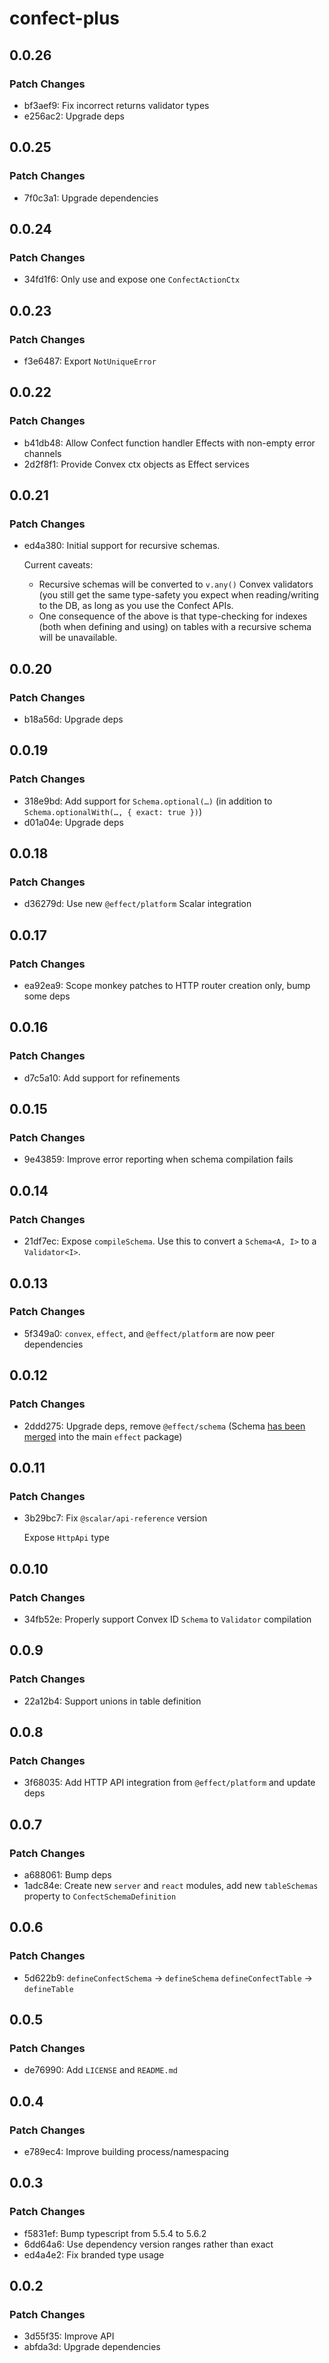 # confect-plus

## 0.0.26

### Patch Changes

- bf3aef9: Fix incorrect returns validator types
- e256ac2: Upgrade deps

## 0.0.25

### Patch Changes

- 7f0c3a1: Upgrade dependencies

## 0.0.24

### Patch Changes

- 34fd1f6: Only use and expose one `ConfectActionCtx`

## 0.0.23

### Patch Changes

- f3e6487: Export `NotUniqueError`

## 0.0.22

### Patch Changes

- b41db48: Allow Confect function handler Effects with non-empty error channels
- 2d2f8f1: Provide Convex ctx objects as Effect services

## 0.0.21

### Patch Changes

- ed4a380: Initial support for recursive schemas.

  Current caveats:

  - Recursive schemas will be converted to `v.any()` Convex validators (you still get the same type-safety you expect when reading/writing to the DB, as long as you use the Confect APIs.
  - One consequence of the above is that type-checking for indexes (both when defining and using) on tables with a recursive schema will be unavailable.

## 0.0.20

### Patch Changes

- b18a56d: Upgrade deps

## 0.0.19

### Patch Changes

- 318e9bd: Add support for `Schema.optional(…)` (in addition to `Schema.optionalWith(…, { exact: true })`)
- d01a04e: Upgrade deps

## 0.0.18

### Patch Changes

- d36279d: Use new `@effect/platform` Scalar integration

## 0.0.17

### Patch Changes

- ea92ea9: Scope monkey patches to HTTP router creation only, bump some deps

## 0.0.16

### Patch Changes

- d7c5a10: Add support for refinements

## 0.0.15

### Patch Changes

- 9e43859: Improve error reporting when schema compilation fails

## 0.0.14

### Patch Changes

- 21df7ec: Expose `compileSchema`. Use this to convert a `Schema<A, I>` to a `Validator<I>`.

## 0.0.13

### Patch Changes

- 5f349a0: `convex`, `effect`, and `@effect/platform` are now peer dependencies

## 0.0.12

### Patch Changes

- 2ddd275: Upgrade deps, remove `@effect/schema` (Schema [has been merged](https://effect.website/blog/effect-3.10) into the main `effect` package)

## 0.0.11

### Patch Changes

- 3b29bc7: Fix `@scalar/api-reference` version

  Expose `HttpApi` type

## 0.0.10

### Patch Changes

- 34fb52e: Properly support Convex ID `Schema` to `Validator` compilation

## 0.0.9

### Patch Changes

- 22a12b4: Support unions in table definition

## 0.0.8

### Patch Changes

- 3f68035: Add HTTP API integration from `@effect/platform` and update deps

## 0.0.7

### Patch Changes

- a688061: Bump deps
- 1adc84e: Create new `server` and `react` modules, add new `tableSchemas` property to `ConfectSchemaDefinition`

## 0.0.6

### Patch Changes

- 5d622b9: `defineConfectSchema` -> `defineSchema`
  `defineConfectTable` -> `defineTable`

## 0.0.5

### Patch Changes

- de76990: Add `LICENSE` and `README.md`

## 0.0.4

### Patch Changes

- e789ec4: Improve building process/namespacing

## 0.0.3

### Patch Changes

- f5831ef: Bump typescript from 5.5.4 to 5.6.2
- 6dd64a6: Use dependency version ranges rather than exact
- ed4a4e2: Fix branded type usage

## 0.0.2

### Patch Changes

- 3d55f35: Improve API
- abfda3d: Upgrade dependencies
